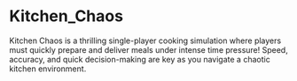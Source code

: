 # Kitchen_Chaos
Kitchen Chaos is a thrilling single-player cooking simulation where players must quickly prepare and deliver meals under intense time pressure! Speed, accuracy, and quick decision-making are key as you navigate a chaotic kitchen environment.
